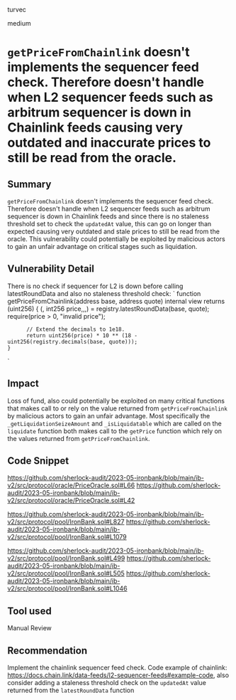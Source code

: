 turvec

medium

# `getPriceFromChainlink`  doesn't implements the sequencer feed check. Therefore doesn't handle when L2 sequencer feeds such as arbitrum sequencer is down in Chainlink feeds causing very outdated and inaccurate prices to still be read from the oracle.

## Summary
`getPriceFromChainlink`  doesn't implements the sequencer feed check. Therefore doesn't handle when L2 sequencer feeds such as arbitrum sequencer is down in Chainlink feeds and since there is no staleness threshold set to check the `updatedAt` value, this can go on longer than expected causing very outdated and stale prices to still be read from the oracle. This vulnerability could potentially be exploited by malicious actors to gain an unfair advantage on critical stages such as liquidation.

## Vulnerability Detail
There is no check if sequencer for L2 is down before calling latestRoundData and also no staleness threshold check:
`
function getPriceFromChainlink(address base, address quote) internal view returns (uint256) {
          (, int256 price,,,) = registry.latestRoundData(base, quote); 
          require(price > 0, "invalid price");

          // Extend the decimals to 1e18.
          return uint256(price) * 10 ** (18 - uint256(registry.decimals(base, quote)));
    } 
`

## Impact
Loss of fund, also could potentially be exploited on many critical functions that makes call to or rely on the value returned from `getPriceFromChainlink` by malicious actors to gain an unfair advantage. Most specifically the `_getLiquidationSeizeAmount` and `_isLiquidatable` which are called on the `liquidate` function both makes call to the `getPrice` function which rely on the values returned from `getPriceFromChainlink`.

## Code Snippet
https://github.com/sherlock-audit/2023-05-ironbank/blob/main/ib-v2/src/protocol/oracle/PriceOracle.sol#L66
https://github.com/sherlock-audit/2023-05-ironbank/blob/main/ib-v2/src/protocol/oracle/PriceOracle.sol#L42

https://github.com/sherlock-audit/2023-05-ironbank/blob/main/ib-v2/src/protocol/pool/IronBank.sol#L827
https://github.com/sherlock-audit/2023-05-ironbank/blob/main/ib-v2/src/protocol/pool/IronBank.sol#L1079

https://github.com/sherlock-audit/2023-05-ironbank/blob/main/ib-v2/src/protocol/pool/IronBank.sol#L499
https://github.com/sherlock-audit/2023-05-ironbank/blob/main/ib-v2/src/protocol/pool/IronBank.sol#L505
https://github.com/sherlock-audit/2023-05-ironbank/blob/main/ib-v2/src/protocol/pool/IronBank.sol#L1046

## Tool used

Manual Review

## Recommendation
Implement the chainlink sequencer feed check. Code example of chainlink: https://docs.chain.link/data-feeds/l2-sequencer-feeds#example-code, also consider adding a staleness threshold check on the `updatedAt` value returned from the  `latestRoundData` function